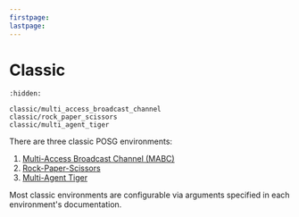 ```yaml
---
firstpage:
lastpage:
---
```


# Classic

```{toctree}
:hidden:

classic/multi_access_broadcast_channel
classic/rock_paper_scissors
classic/multi_agent_tiger
```

There are three classic POSG environments:

1. [Multi-Access Broadcast Channel (MABC)](classic/multi_access_broadcast_channel)
2. [Rock-Paper-Scissors](classic/rock_paper_scissors)
3. [Multi-Agent Tiger](classic/multi_agent_tiger)

Most classic environments are configurable via arguments specified in each environment's documentation.
